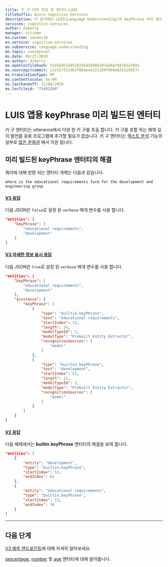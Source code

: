 ```yaml
---
title: 키 구 미리 작성 한 엔터티-LUIS
titleSuffix: Azure Cognitive Services
description: 이 문서에는 LUIS(Language Understanding)의 keyPhrase 미리 빌드된 엔터티가 포함됩니다.
services: cognitive-services
author: diberry
manager: nitinme
ms.custom: seodec18
ms.service: cognitive-services
ms.subservice: language-understanding
ms.topic: conceptual
ms.date: 09/27/2019
ms.author: diberry
ms.openlocfilehash: 51d1bd515651824545d486207ad4a74476aa7092
ms.sourcegitcommit: c22327552d62f88aeaa321189f9b9a631525027c
ms.translationtype: MT
ms.contentlocale: ko-KR
ms.lasthandoff: 11/04/2019
ms.locfileid: "73491284"
---
```

# <a name="keyphrase-prebuilt-entity-for-a-luis-app"></a>LUIS 앱용 keyPhrase 미리 빌드된 엔터티
키 구 엔터티는 utterance에서 다양 한 키 구를 추출 합니다. 키 구를 포함 하는 예제 길이 발언를 응용 프로그램에 추가할 필요가 없습니다. 키 구 엔터티는 [텍스트 분석](../text-analytics/overview.md) 기능의 일부로 [많은 문화권](luis-language-support.md#languages-supported) 에서 지원 됩니다. 

## <a name="resolution-for-prebuilt-keyphrase-entity"></a>미리 빌드된 keyPhrase 엔터티의 해결

쿼리에 대해 반환 되는 엔터티 개체는 다음과 같습니다.

`where is the educational requirements form for the development and engineering group`

#### <a name="v3-responsetabv3"></a>[V3 응답](#tab/V3)

다음 JSON은 `false`로 설정 된 `verbose` 매개 변수를 사용 합니다.

```json
"entities": {
    "keyPhrase": [
        "educational requirements",
        "development"
    ]
}
```
#### <a name="v3-verbose-responsetabv3-verbose"></a>[V3 자세한 정보 표시 응답](#tab/V3-verbose)
다음 JSON은 `true`로 설정 된 `verbose` 매개 변수를 사용 합니다.

```json
"entities": {
    "keyPhrase": [
        "educational requirements",
        "development"
    ],
    "$instance": {
        "keyPhrase": [
            {
                "type": "builtin.keyPhrase",
                "text": "educational requirements",
                "startIndex": 13,
                "length": 24,
                "modelTypeId": 2,
                "modelType": "Prebuilt Entity Extractor",
                "recognitionSources": [
                    "model"
                ]
            },
            {
                "type": "builtin.keyPhrase",
                "text": "development",
                "startIndex": 51,
                "length": 11,
                "modelTypeId": 2,
                "modelType": "Prebuilt Entity Extractor",
                "recognitionSources": [
                    "model"
                ]
            }
        ]
    }
}
```
#### <a name="v2-responsetabv2"></a>[V2 응답](#tab/V2)

다음 예제에서는 **builtin.keyPhrase** 엔터티의 해결을 보여 줍니다.

```json
"entities": [
    {
        "entity": "development",
        "type": "builtin.keyPhrase",
        "startIndex": 51,
        "endIndex": 61
    },
    {
        "entity": "educational requirements",
        "type": "builtin.keyPhrase",
        "startIndex": 13,
        "endIndex": 36
    }
]
```
* * * 

## <a name="next-steps"></a>다음 단계

[V3 예측 엔드포인트](luis-migration-api-v3.md)에 대해 자세히 알아보세요.

[percentage](luis-reference-prebuilt-percentage.md), [number](luis-reference-prebuilt-number.md) 및 [age](luis-reference-prebuilt-age.md) 엔터티에 대해 알아봅니다.

